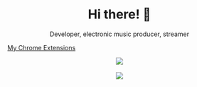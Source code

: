 <h1 align="center">Hi there! 👋</h1>
<p align="center">Developer, electronic music producer, streamer</p>
<a href="https://github.com/search?q=user%3Ajeanmichelmorin+chrome-extension">My Chrome Extensions</p>
<div align="center" >
  <a href="">
    <img align="center" src="https://github-readme-stats.vercel.app/api?username=jeanmichelmorin&bg_color=30,e96443,904e95&title_color=fff&text_color=fff" />
  </a>
  </br>
  </br>
  <a href="">
    <img align="center" src="https://github-readme-stats.vercel.app/api/top-langs/?username=jeanmichelmorin&bg_color=30,e96443,904e95&title_color=fff&text_color=fff" />
  </a>
</div>
<!--
**jeanmichelmorin/jeanmichelmorin** is a ✨ _special_ ✨ repository because its `README.md` (this file) appears on your GitHub profile.

Here are some ideas to get you started:

- 🔭 I’m currently working on ...
- 🌱 I’m currently learning ...
- 👯 I’m looking to collaborate on ...
- 🤔 I’m looking for help with ...
- 💬 Ask me about ...
- 📫 How to reach me: ...
- 😄 Pronouns: ...
- ⚡ Fun fact: ...
-->
